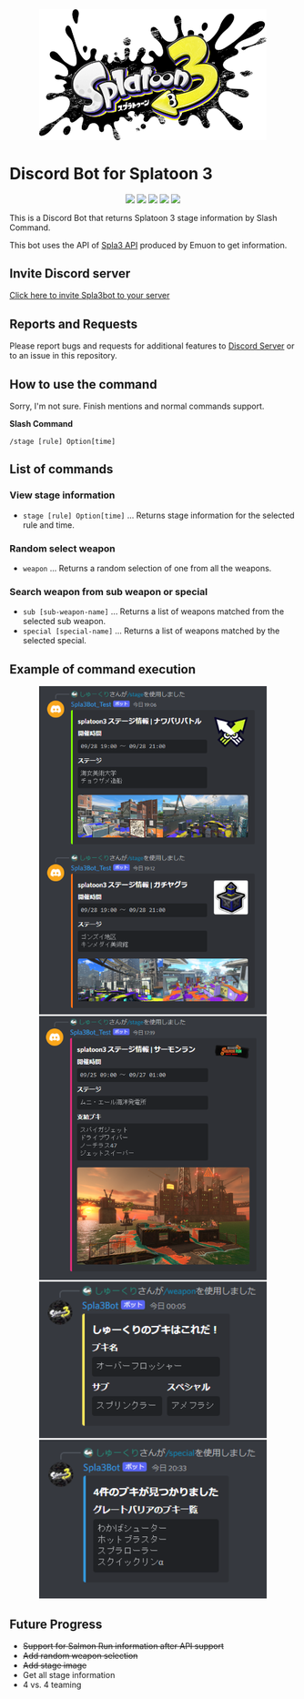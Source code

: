 <div align="center"><img src="../docs/img/logo.png" width="400"/></div>

# Discord Bot for Splatoon 3
<p align="center">
  <a href="//github.com/syu-kuri/Spla3bot/releases"><img src="https://img.shields.io/github/v/release/syu-kuri/Spla3bot"></a>
  <a href="//github.com/syu-kuri/Spla3bot/issues"><img src="https://img.shields.io/github/issues-raw/syu-kuri/Spla3bot"></a>
  <a href="//github.com/syu-kuri/Spla3bot/releases"><img src="https://img.shields.io/github/downloads/syu-kuri/Spla3bot/total"></a>
  <a href="//github.com/syu-kuri/Spla3bot/commits/main"><img src="https://img.shields.io/github/last-commit/syu-kuri/Spla3bot"></a>
  <a href="//github.com/syu-kuri/Spla3bot"><img src="https://img.shields.io/github/languages/code-size/syu-kuri/Spla3bot"></a>
</p>


This is a Discord Bot that returns Splatoon 3 stage information by Slash Command.

This bot uses the API of [Spla3 API](https://spla3.yuu26.com/) produced by Emuon to get information.

## Invite Discord server
[Click here to invite Spla3bot to your server](https://discord.com/api/oauth2/authorize?client_id=1020415520337576066&permissions=2147503104&scope=bot%20applications.commands)

## Reports and Requests
Please report bugs and requests for additional features to [Discord Server](https://discord.gg/zwbvUPTZHc) or to an issue in this repository.


## How to use the command
Sorry, I'm not sure. Finish mentions and normal commands support.

**Slash Command**
```
/stage [rule] Option[time]
```

## List of commands
### View stage information
* `stage [rule] Option[time]` ... Returns stage information for the selected rule and time.

### Random select weapon
* `weapon` ... Returns a random selection of one from all the weapons.

### Search weapon from sub weapon or special
* `sub [sub-weapon-name]` ... Returns a list of weapons matched from the selected sub weapon.
* `special [special-name]` ... Returns a list of weapons matched by the selected special.

## Example of command execution
<div align="center">
  <img src="../docs/img/example5.png" width="400"/>
  <img src="../docs/img/example2.png" width="400"/>
  <img src="../docs/img/example3.png" width="400"/>
  <img src="../docs/img/example4.png" width="400"/>
</div>

## Future Progress
* ~~Support for Salmon Run information after API support~~
* ~~Add random weapon selection~~
* ~~Add stage image~~
* Get all stage information
* 4 vs. 4 teaming
